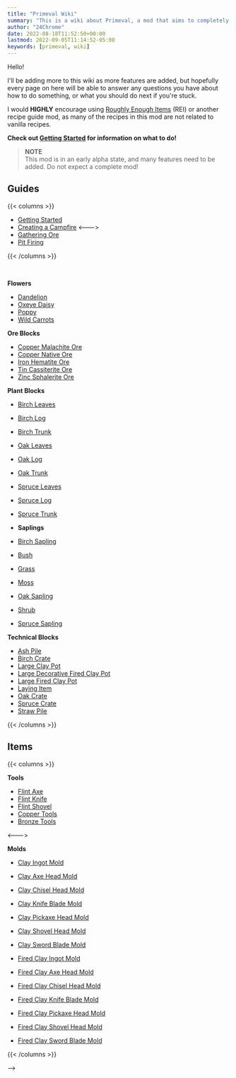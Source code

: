 ```yaml
---
title: "Primeval Wiki"
summary: "This is a wiki about Primeval, a mod that aims to completely overhaul Minecraft's systems to create a rustic, realistic progression of the game."
author: "24Chrome"
date: 2022-08-18T11:52:50+00:00
lastmod: 2022-09-05T11:14:52-05:00
keywords: [primeval, wiki]
---
```


Hello!

I'll be adding more to this wiki as more features are added, but hopefully every page on here will be able to answer any questions you have about how to do something, or what you should do next if you're stuck.

I would **HIGHLY** encourage using <a href="https://www.curseforge.com/minecraft/mc-mods/roughly-enough-items" target="_blank">Roughly Enough Items</a> (REI) or another recipe guide mod, as many of the recipes in this mod are not related to vanilla recipes.

**Check out [Getting Started](/wiki/primeval/guides/getting_started) for information on what to do!**

> **NOTE** \
> This mod is in an early alpha state, and many features need to be added. Do not expect a complete mod!

## Guides

{{< columns >}}

- [Getting Started](/wiki/primeval/guides/getting_started)
- [Creating a Campfire](/wiki/primeval/guides/creating_a_campfire)
<--->
- [Gathering Ore](/wiki/primeval/guides/gathering_ore)
- [Pit Firing](/wiki/primeval/guides/pit_firing)

{{< /columns >}}

&nbsp;

<!--

## Blocks

{{< columns >}}

**Terrain Blocks**

- [Clay Block](/wiki/primeval/blocks/clay_block)
- [Coarse Dirt](/wiki/primeval/blocks/)
- [Cobblestone](/wiki/primeval/blocks/)
- [Dirt](/wiki/primeval/blocks/)
- [Grassy Dirt](/wiki/primeval/blocks/)
- [Gravel](/wiki/primeval/blocks/)
- [Mud](/wiki/primeval/blocks/)
- [Sand](/wiki/primeval/blocks/)
- [Stone](/wiki/primeval/blocks/)

**Crafted Blocks**
- [Birch Plank Blocks](/wiki/primeval/blocks/)
- [Daub](/wiki/primeval/blocks/)
- [Dried Brick Blocks](/wiki/primeval/blocks/)
- [Fired Clay Brick Blocks](/wiki/primeval/blocks/)
- [Fired Clay Shingle Blocks](/wiki/primeval/blocks/)
- [Fired Clay Tiles Blocks](/wiki/primeval/blocks/)
- [Framed Cross Daub](/wiki/primeval/blocks/)
- [Framed Daub](/wiki/primeval/blocks/)
- [Framed Divided Daub](/wiki/primeval/blocks/)
- [Framed Inverted Cross Daub](/wiki/primeval/blocks/)
- [Framed Pillar Daub](/wiki/primeval/blocks/)
- [Framed Plus Daub](/wiki/primeval/blocks/)
- [Framed X Daub](/wiki/primeval/blocks/)
- [Mud Bricks](/wiki/primeval/blocks/)
- [Oak Plank Blocks](/wiki/primeval/blocks/)
- [Rope Ladder](/wiki/primeval/blocks/)
- [Rope](/wiki/primeval/blocks/)
- [Smooth Stone](/wiki/primeval/blocks/)
- [Spruce Plank Blocks](/wiki/primeval/blocks/)
- [Stone Bricks](/wiki/primeval/blocks/)
- [Straw Block](/wiki/primeval/blocks/)
- [Straw Mat](/wiki/primeval/blocks/)
- [Straw Mesh](/wiki/primeval/blocks/)
- [Straw Slab](/wiki/primeval/blocks/)
- [Straw Stairs](/wiki/primeval/blocks/)
- [Terracotta](/wiki/primeval/blocks/)

**Intractable Blocks**
- [Campfire](/wiki/primeval/blocks/)
- [Crude Crafting Bench](/wiki/primeval/blocks/)
- [Crude Torch](/wiki/primeval/blocks/)
- [Pit Kiln](/wiki/primeval/blocks/)

<--->

**Flowers**
- [Dandelion](/wiki/primeval/blocks/)
- [Oxeye Daisy](/wiki/primeval/blocks/)
- [Poppy](/wiki/primeval/blocks/)
- [Wild Carrots](/wiki/primeval/blocks/)

**Ore Blocks**
- [Copper Malachite Ore](/wiki/primeval/blocks/)
- [Copper Native Ore](/wiki/primeval/blocks/)
- [Iron Hematite Ore](/wiki/primeval/blocks/)
- [Tin Cassiterite Ore](/wiki/primeval/blocks/)
- [Zinc Sphalerite Ore](/wiki/primeval/blocks/)

**Plant Blocks**
- [Birch Leaves](/wiki/primeval/blocks/)
- [Birch Log](/wiki/primeval/blocks/)
- [Birch Trunk](/wiki/primeval/blocks/)
- [Oak Leaves](/wiki/primeval/blocks/)
- [Oak Log](/wiki/primeval/blocks/)
- [Oak Trunk](/wiki/primeval/blocks/)
- [Spruce Leaves](/wiki/primeval/blocks/)
- [Spruce Log](/wiki/primeval/blocks/)
- [Spruce Trunk](/wiki/primeval/blocks/)

- **Saplings**
- [Birch Sapling](/wiki/primeval/blocks/)
- [Bush](/wiki/primeval/blocks/)
- [Grass](/wiki/primeval/blocks/)
- [Moss](/wiki/primeval/blocks/)
- [Oak Sapling](/wiki/primeval/blocks/)
- [Shrub](/wiki/primeval/blocks/)
- [Spruce Sapling](/wiki/primeval/blocks/)

**Technical Blocks**
- [Ash Pile](/wiki/primeval/blocks/)
- [Birch Crate](/wiki/primeval/blocks/)
- [Large Clay Pot](/wiki/primeval/blocks/)
- [Large Decorative Fired Clay Pot](/wiki/primeval/blocks/)
- [Large Fired Clay Pot](/wiki/primeval/blocks/)
- [Laying Item](/wiki/primeval/blocks/)
- [Oak Crate](/wiki/primeval/blocks/)
- [Spruce Crate](/wiki/primeval/blocks/)
- [Straw Pile](/wiki/primeval/blocks/)

{{< /columns >}}

## Items

{{< columns >}}

**Tools**

- [Flint Axe](/wiki/primeval/items/)
- [Flint Knife](/wiki/primeval/items/)
- [Flint Shovel](/wiki/primeval/items/)
- [Copper Tools](/wiki/primeval/items/)
- [Bronze Tools](/wiki/primeval/items/)

<--->

**Molds**

- [Clay Ingot Mold](/wiki/primeval/items/)
- [Clay Axe Head Mold](/wiki/primeval/items/)
- [Clay Chisel Head Mold](/wiki/primeval/items/)
- [Clay Knife Blade Mold](/wiki/primeval/items/)
- [Clay Pickaxe Head Mold](/wiki/primeval/items/)
- [Clay Shovel Head Mold](/wiki/primeval/items/)
- [Clay Sword Blade Mold](/wiki/primeval/items/)

- [Fired Clay Ingot Mold](/wiki/primeval/items/)
- [Fired Clay Axe Head Mold](/wiki/primeval/items/)
- [Fired Clay Chisel Head Mold](/wiki/primeval/items/)
- [Fired Clay Knife Blade Mold](/wiki/primeval/items/)
- [Fired Clay Pickaxe Head Mold](/wiki/primeval/items/)
- [Fired Clay Shovel Head Mold](/wiki/primeval/items/)
- [Fired Clay Sword Blade Mold](/wiki/primeval/items/)

{{< /columns >}}


-->

